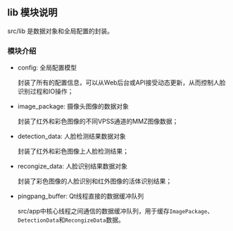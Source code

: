 ## lib 模块说明

src/lib 是数据对象和全局配置的封装。

### 模块介绍
* config: 全局配置模型

    封装了所有的配置信息，可以从Web后台或API接受动态更新，从而控制人脸识别过程和IO操作；
* image_package: 摄像头图像的数据对象

    封装了红外和彩色图像的不同VPSS通道的MMZ图像数据；
* detection_data: 人脸检测结果数据对象

    封装了红外和彩色图像上人脸检测结果；
* recongize_data: 人脸识别结果数据对象

    封装了彩色图像的人脸识别和红外图像的活体识别结果；
* pingpang_buffer: Qt线程直接的数据缓冲队列

    src/app中核心线程之间通信的数据缓冲队列，用于缓存`ImagePackage`、`DetectionData`和`RecongizeData`数据。